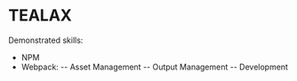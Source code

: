 # TEALAX

Demonstrated skills:
- NPM
- Webpack:
-- Asset Management
-- Output Management
-- Development